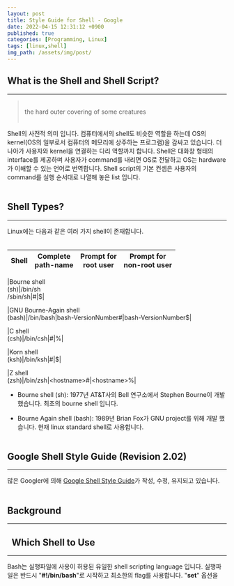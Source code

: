 ```yaml
---
layout: post
title: Style Guide for Shell - Google
date: 2022-04-15 12:31:12 +0900
published: true
categories: [Programming, Linux]
tags: [linux,shell]
img_path: /assets/img/post/
---
```


## What is the Shell and Shell Script?
***
 > <br>the hard outer covering of some creatures<br><br>

 Shell의 사전적 의미 입니다. 컴퓨터에서의 shell도 비슷한 역할을 하는데 OS의 kernel(OS의 일부로서 컴퓨터의 메모리에 상주하는 프로그램)을 감싸고 있습니다. 더 나아가 사용자와 kernel을 연결하는 다리 역할까지 합니다. Shell은 대화창 형태의 interface를 제공하며 사용자가 command를 내리면 OS로 전달하고 OS는 hardware가 이해할 수 있는 언어로 번역합니다. Shell script의 기본 컨셉은 사용자의 command를 실행 순서대로 나열해 놓은 list 입니다.
 <br><br>


## Shell Types?
***

 Linux에는 다음과 같은 여러 가지 shell이 존재합니다.
 <br><br>
 
|Shell|Complete<br>path-name|Prompt for<br>root user|Prompt for<br>non-root user|
|---|---|---|---|

|Bourne shell<br>\(sh\)|\/bin\/sh<br>\/sbin\/sh|#|$|

|GNU Bourne-Again shell<br>\(bash\)|\/bin\/bash|bash-VersionNumber#|bash-VersionNumber$|

|C shell<br>\(csh\)|\/bin\/csh|#|%|

|Korn shell<br>\(ksh\)|\/bin\/ksh|#|$|

|Z shell<br>\(zsh\)|\/bin\/zsh|\<hostname\>#|\<hostname\>%|
<br>


  * Bourne shell (sh): 1977년 AT&T사의 Bell 연구소에서 Stephen Bourne이 개발 했습니다. 최초의 bourne shell 입니다.
  
  * Bourne Again shell (bash): 1989년 Brian Fox가 GNU project를 위해 개발 했습니다. 현재 linux standard shell로 사용합니다.
  <br><br>


## Google Shell Style Guide (Revision 2.02)
***
 많은 Googler에 의해 [Google Shell Style Guide](https://google.github.io/styleguide/shellguide.html, "Google Shell Style Guide")가 작성, 수정, 유지되고 있습니다.
 <br><br>


## Background
***


## &nbsp;&nbsp;Which Shell to Use
***
 Bash는 실행파일에 사용이 허용된 유일한 shell scripting language 입니다. 실행파일은 반드시 "**#!/bin/bash**"로 시작하고 최소한의 flag를 사용합니다. "**set**" 옵션을 